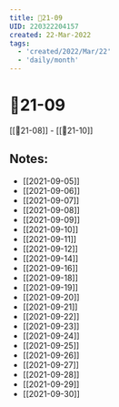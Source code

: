 ```yaml
---
title: 📅21-09
UID: 220322204157
created: 22-Mar-2022
tags:
  - 'created/2022/Mar/22'
  - 'daily/month'
---
```

# 📅21-09
[[📅21-08]] - [[📅21-10]]
## Notes:
- [[2021-09-05]]
- [[2021-09-06]]
- [[2021-09-07]]
- [[2021-09-08]]
- [[2021-09-09]]
- [[2021-09-10]]
- [[2021-09-11]]
- [[2021-09-12]]
- [[2021-09-14]]
- [[2021-09-16]]
- [[2021-09-18]]
- [[2021-09-19]]
- [[2021-09-20]]
- [[2021-09-21]]
- [[2021-09-22]]
- [[2021-09-23]]
- [[2021-09-24]]
- [[2021-09-25]]
- [[2021-09-26]]
- [[2021-09-27]]
- [[2021-09-28]]
- [[2021-09-29]]
- [[2021-09-30]]

